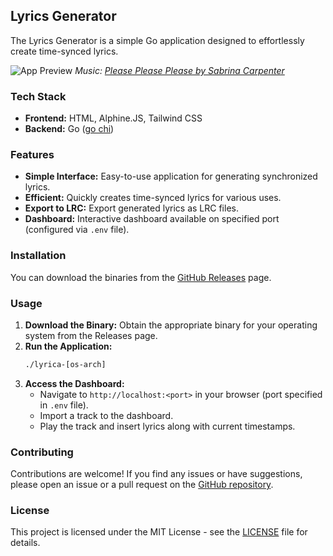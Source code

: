 ## Lyrics Generator

The Lyrics Generator is a simple Go application designed to effortlessly create time-synced lyrics.

![App Preview](/assets/app.png)
_Music: [Please Please Please by Sabrina Carpenter](https://open.spotify.com/track/5N3hjp1WNayUPZrA8kJmJP)_

### Tech Stack

- **Frontend:** HTML, Alphine.JS, Tailwind CSS
- **Backend:** Go ([go chi](https://github.com/go-chi/chi))

### Features

- **Simple Interface:** Easy-to-use application for generating synchronized lyrics.
- **Efficient:** Quickly creates time-synced lyrics for various uses.
- **Export to LRC:** Export generated lyrics as LRC files.
- **Dashboard:** Interactive dashboard available on specified port (configured via `.env` file).

### Installation

You can download the binaries from the [GitHub Releases](https://github.com/ksamirdev/lyrica/releases) page.

### Usage

1. **Download the Binary:** Obtain the appropriate binary for your operating system from the Releases page.
2. **Run the Application:**
   ```bash
   ./lyrica-[os-arch]
   ```
3. **Access the Dashboard:**
   - Navigate to `http://localhost:<port>` in your browser (port specified in `.env` file).
   - Import a track to the dashboard.
   - Play the track and insert lyrics along with current timestamps.

### Contributing

Contributions are welcome! If you find any issues or have suggestions, please open an issue or a pull request on the [GitHub repository](https://github.com/ksamirdev/lyrica).

### License

This project is licensed under the MIT License - see the [LICENSE](LICENSE) file for details.
